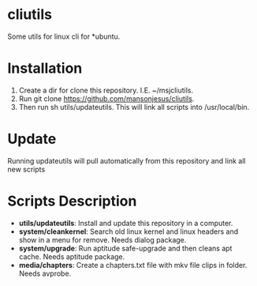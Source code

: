 cliutils
========

Some utils for linux cli for *ubuntu.

Installation
============

1. Create a dir for clone this repository. I.E. ~/msjcliutils.
2. Run git clone https://github.com/mansonjesus/cliutils.
3. Then run sh utils/updateutils. This will link all scripts into /usr/local/bin.

Update
======

Running updateutils will pull automatically from this repository and link all new scripts

Scripts Description
===================

* **utils/updateutils**: Install and update this repository in a computer.
* **system/cleankernel**: Search old linux kernel and linux headers and show in a menu for remove. Needs dialog package.
* **system/upgrade**: Run aptitude safe-upgrade and then cleans apt cache. Needs aptitude package.
* **media/chapters**: Create a chapters.txt file with mkv file clips in folder. Needs avprobe.

